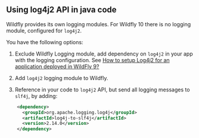 ## Using log4j2 API in java code

Wildfly provides its own logging modules. 
For Wildfly 10 there is no logging module, configured for `log4j2`.

You have the following options:

1. Exclude Wildfly Logging module, add dependency on `log4j2` in your app with the logging configuration.
  See [How to setup Log4j2 for an application deployed in WildFly 9?](https://stackoverflow.com/questions/35402632/how-to-setup-log4j2-for-an-application-deployed-in-wildfly-9)
   
2. Add `log4j2` logging module to Wildfly.

3. Reference in your code to `log4j2` API, but send all logging messages to `slf4j`, by adding:
```xml
    <dependency>
      <groupId>org.apache.logging.log4j</groupId>
      <artifactId>log4j-to-slf4j</artifactId>
      <version>2.14.0</version>
    </dependency>
```